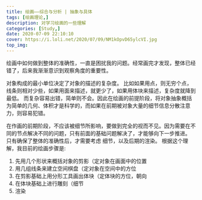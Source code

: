 ```yaml
---
title: 绘画——综合与分析 | 抽象与具体
tags: [绘画理论,]
description: 对学习绘画的一些理解
categories: [Study,]
date: 2020-07-09 22:10:10
cover: https://i.loli.net/2020/07/09/NM1kOpvD65ylcVI.jpg
top_img: 
---
```

绘画中如何做到整体的准确性，一直是困扰我的问题。经常画完才发现，整体已经错了，后来我渐渐意识到观察角度的重要性。

对象构成的最小单位决定了对象的描述的复杂度。
比如如果用点，则无穷个点，线条则相对少些，如果用面来描述，就更少了，如果用体块来描述，复杂度就降到最低。
而复杂容易出错，简单则不会。因此在绘画的前提阶段，将对象抽象概括为简单的几何、体积才是科学的，而如果在前期被对象大量的细节信息分散注意力，则容易犯错。

在作画的前期阶段，不应该被细节所影响，要做到完全的视而不见。因为需要在不同的节点解决不同的问题，只有前面的基础问题解决了，才能够向下一步推进。
只有确保了整体的准确性后，才需要考虑 细节，以及后期的渲染。
根据这个理解，我目前的绘画步骤是:

1. 先用几个形状来概括对象的剪影（定对象在画面中的位置
2. 用几组线条来建立空间棋盘（定对象在空间中的方位
3. 在剪影基础上用分形工具画出体块（定体块的方位，朝向
4. 在体块基础上进行雕刻（细节
5. 渲染